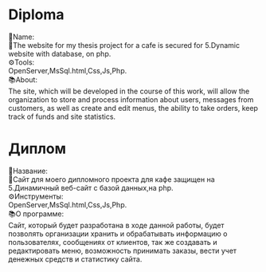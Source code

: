 # Diploma
📌Name: 
<br>📖The website for my thesis project for a cafe is secured for 5.Dynamic website with database, on php.
<br>⚙️Tools: <br>OpenServer,MsSql.html,Css,Js,Php. 
<br>📚About: <br>The site, which will be developed in the course of this work, will allow the organization to store and process information about users, messages from customers, as well as create and edit menus, the ability to take orders, keep track of funds and site statistics.

# Диплом                               
📌Название: 
<br>📖Сайт для моего дипломного проекта для кафе защищен на 5.Динамичный веб-сайт c базой данных,на php. 
<br>⚙️Инструменты: <br> OpenServer,MsSql.html,Css,Js,Php.
<br>📚О программе: <br>Сайт, который будет разработана в ходе данной работы, будет позволять организации хранить и обрабатывать информацию о пользователях, сообщениях от клиентов, так же создавать и редактировать меню, возможность принимать заказы, вести учет денежных средств и статистику сайта.
